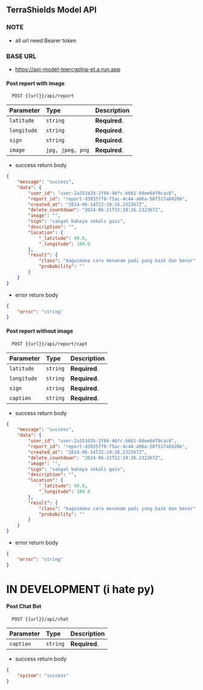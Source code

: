 ## TerraShields Model API

### NOTE

- all url need Bearer token

### BASE URL

- https://api-model-tpercgplna-et.a.run.app

#### Post report with image

```http
  POST {{url}}/api/report
```

| Parameter   | Type             | Description   |
| :---------- | :--------------- | :------------ |
| `latitude`  | `string`         | **Required**. |
| `longitude` | `string`         | **Required**. |
| `sign`      | `string`         | **Required**. |
| `image`     | `jpg, jpeg, png` | **Required**. |

- success return body

```json
{
	"message": "success",
	"data": {
		"user_id": "user-2a35342b-2f66-46fc-b6b1-0dee64f0cac8",
		"report_id": "report-d3935ff0-f5ac-4c44-a06a-58f517a8428b",
		"created_at": "2024-06-14T22:19:26.232367Z",
		"delete_countdown": "2024-06-21T22:19:26.232367Z",
		"image": "",
		"sign": "sangat bahaya sekali gais",
		"description": "",
		"location": {
			"_latitude": 90.0,
			"_longitude": 180.0
		},
		"result": {
			"class": "bagaimana cara menanam padi yang baik dan benar",
			"probability": ""
		}
	}
}
```

- error return body

```json
{
	"error": "string"
}
```

#### Post report without image

```http
  POST {{url}}/api/report/capt
```

| Parameter   | Type     | Description   |
| :---------- | :------- | :------------ |
| `latitude`  | `string` | **Required**. |
| `longitude` | `string` | **Required**. |
| `sign`      | `string` | **Required**. |
| `caption`   | `string` | **Required**. |

- success return body

```json
{
	"message": "success",
	"data": {
		"user_id": "user-2a35342b-2f66-46fc-b6b1-0dee64f0cac8",
		"report_id": "report-d3935ff0-f5ac-4c44-a06a-58f517a8428b",
		"created_at": "2024-06-14T22:19:26.232367Z",
		"delete_countdown": "2024-06-21T22:19:26.232367Z",
		"image": "",
		"sign": "sangat bahaya sekali gais",
		"description": "",
		"location": {
			"_latitude": 90.0,
			"_longitude": 180.0
		},
		"result": {
			"class": "bagaimana cara menanam padi yang baik dan benar",
			"probability": ""
		}
	}
}
```

- error return body

```json
{
	"error": "string"
}
```

# IN DEVELOPMENT (i hate py)

#### Post Chat Bot

```http
  POST {{url}}/api/chat
```

| Parameter | Type     | Description   |
| :-------- | :------- | :------------ |
| `caption` | `string` | **Required**. |

- success return body

```json
{
	"system": "success"
}
```
